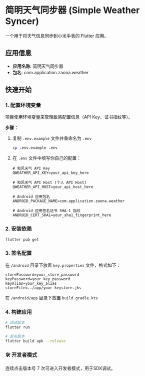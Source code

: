 # 简明天气同步器 (Simple Weather Syncer)

一个用于将天气信息同步到小米手表的 Flutter 应用。

## 应用信息

- **应用名称**: 简明天气同步器
- **包名**: com.application.zaona.weather

## 快速开始

### 1. 配置环境变量

项目使用环境变量来管理敏感配置信息（API Key、证书指纹等）。

**步骤：**

1. 复制 `.env.example` 文件并重命名为 `.env`
   ```bash
   cp .env.example .env
   ```

2. 在 `.env` 文件中填写你自己的配置：

   ```env
   # 和风天气 API Key
   QWEATHER_API_KEY=your_api_key_here
   
   # 和风天气 API Host (个人 API Host)
   QWEATHER_API_HOST=your_api_host_here
   
   # Android 应用包名
   ANDROID_PACKAGE_NAME=com.application.zaona.weather
   
   # Android 应用签名证书 SHA-1 指纹
   ANDROID_CERT_SHA1=your_sha1_fingerprint_here
   ```

### 2. 安装依赖

```bash
flutter pub get
```

### 3. 签名配置

在 `/android` 目录下放置 `key.properties` 文件，格式如下：

```properties
storePassword=your_store_password
keyPassword=your_key_password
keyAlias=your_key_alias
storeFile=../app/your-keystore.jks
```

在 `/android/app` 目录下放置 `build.gradle.kts`

### 4. 构建应用

```bash
# 调试版本
flutter run

# 发布版本
flutter build apk --release
```

### 🛠️ 开发者模式

连续点击版本号 7 次可进入开发者模式，用于SDK调试。